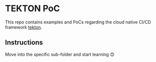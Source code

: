 # TEKTON PoC
This repo contains examples and PoCs regarding the cloud native CI/CD framework <a href="https://tekton.dev/">tekton</a>.

## Instructions
Move into the specific sub-folder and start learning 😊